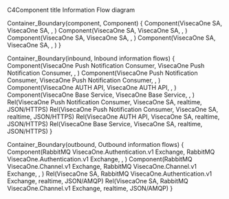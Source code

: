 C4Component
title Information Flow diagram

Container_Boundary(component, Component) {
    Component(VisecaOne SA, VisecaOne SA, , )
    Component(VisecaOne SA, VisecaOne SA, , )
    Component(VisecaOne SA, VisecaOne SA, , )
    Component(VisecaOne SA, VisecaOne SA, , )
}

Container_Boundary(inbound, Inbound information flows) {
    Component(VisecaOne Push Notification Consumer, VisecaOne Push Notification Consumer, , )
    Component(VisecaOne Push Notification Consumer, VisecaOne Push Notification Consumer, , )
    Component(VisecaOne AUTH API, VisecaOne AUTH API, , )
    Component(VisecaOne Base Service, VisecaOne Base Service, , )
    Rel(VisecaOne Push Notification Consumer, VisecaOne SA, realtime, JSON/HTTPS)
    Rel(VisecaOne Push Notification Consumer, VisecaOne SA, realtime, JSON/HTTPS)
    Rel(VisecaOne AUTH API, VisecaOne SA, realtime, JSON/HTTPS)
    Rel(VisecaOne Base Service, VisecaOne SA, realtime, JSON/HTTPS)
}

Container_Boundary(outbound, Outbound information flows) {
    Component(RabbitMQ VisecaOne.Authentication.v1 Exchange, RabbitMQ VisecaOne.Authentication.v1 Exchange, , )
    Component(RabbitMQ VisecaOne.Channel.v1 Exchange, RabbitMQ VisecaOne.Channel.v1 Exchange, , )
    Rel(VisecaOne SA, RabbitMQ VisecaOne.Authentication.v1 Exchange, realtime, JSON/AMQP)
    Rel(VisecaOne SA, RabbitMQ VisecaOne.Channel.v1 Exchange, realtime, JSON/AMQP)
}
